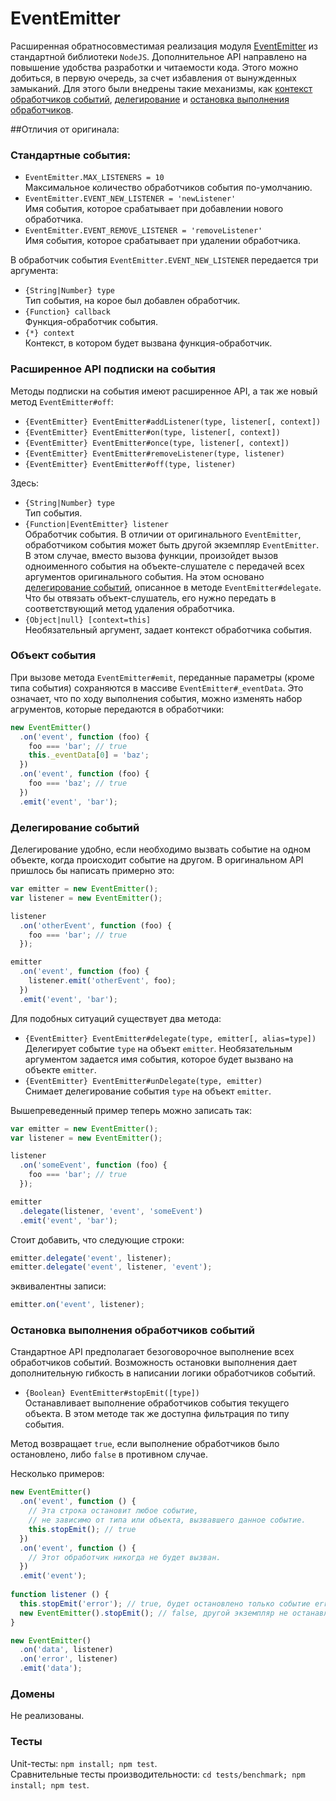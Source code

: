EventEmitter
============

Расширенная обратносовместимая реализация модуля [EventEmitter](http://nodejs.org/api/events.html#events_class_events_eventemitter) из стандартной библиотеки `NodeJS`.
Дополнительное API направлено на повышение удобства разработки и читаемости кода.
Этого можно добиться, в первую очередь, за счет избавления от вынужденных замыканий.
Для этого были внедрены такие механизмы, как [контекст обработчиков событий](#context), [делегирование](#delegate) и [остановка выполнения обработчиков](#stopEmit).

##Отличия от оригинала:
### Стандартные события:
 * `EventEmitter.MAX_LISTENERS = 10`
 <br />Максимальное количество обработчиков события по-умолчанию.
 * `EventEmitter.EVENT_NEW_LISTENER = 'newListener'`
 <br />Имя события, которое срабатывает при добавлении нового обработчика.
 * `EventEmitter.EVENT_REMOVE_LISTENER = 'removeListener'`
 <br />Имя события, которое срабатывает при удалении обработчика.
 
В обработчик события `EventEmitter.EVENT_NEW_LISTENER` передается три аргумента:
 * `{String|Number} type`
 <br />Тип события, на корое был добавлен обработчик.
 * `{Function} callback`
 <br />Функция-обработчик события.
 * `{*} context`
 <br />Контекст, в котором будет вызвана функция-обработчик.
 
### <a name="context"></a>Расширенное API подписки на события
Методы подписки на события имеют расширенное API, а так же новый метод `EventEmitter#off`:

 * `{EventEmitter} EventEmitter#addListener(type, listener[, context])`
 * `{EventEmitter} EventEmitter#on(type, listener[, context])`
 * `{EventEmitter} EventEmitter#once(type, listener[, context])`
 * `{EventEmitter} EventEmitter#removeListener(type, listener)`
 * `{EventEmitter} EventEmitter#off(type, listener)`

Здесь:
 * `{String|Number} type`
 <br />Тип события.
 * `{Function|EventEmitter} listener`
 <br />Обработчик события. В отличии от оригинального `EventEmitter`,
  обработчиком события может быть другой экземпляр `EventEmitter`. В этом случае, вместо вызова функции,
  произойдет вызов одноименного события на объекте-слушателе с передачей всех аргументов оригинального события.
  На этом основано [делегирование событий](#delegate), описанное в методе `EventEmitter#delegate`. Что бы отвязать объект-слушатель,
  его нужно передать в соответствующий метод удаления обработчика.
 * `{Object|null} [context=this]`
 <br />Необязательный аргумент, задает контекст обработчика события.
 
### Объект события
При вызове метода `EventEmitter#emit`, переданные параметры (кроме типа события) сохраняются в массиве `EventEmitter#_eventData`.
Это означает, что по ходу выполнения события, можно изменять набор агрументов, которые передаются в обработчики:

```js
new EventEmitter()
  .on('event', function (foo) {
    foo === 'bar'; // true
    this._eventData[0] = 'baz';
  })
  .on('event', function (foo) {
    foo === 'baz'; // true
  })
  .emit('event', 'bar');
```

### <a name="delegate"></a>Делегирование событий
Делегирование удобно, если необходимо вызвать событие на одном объекте, когда происходит событие на другом.
В оригинальном API пришлось бы написать примерно это:

```js
var emitter = new EventEmitter();
var listener = new EventEmitter();

listener
  .on('otherEvent', function (foo) {
    foo === 'bar'; // true
  });

emitter
  .on('event', function (foo) {
    listener.emit('otherEvent', foo);
  })
  .emit('event', 'bar');
```

Для подобных ситуаций существует два метода:
 * `{EventEmitter} EventEmitter#delegate(type, emitter[, alias=type])`
 <br />Делегирует событие `type` на объект `emitter`.
  Необязательным аргументом задается имя события, которое будет вызвано на объекте `emitter`.
 * `{EventEmitter} EventEmitter#unDelegate(type, emitter)`
 <br />Снимает делегирование события `type` на объект `emitter`.
 
Вышепреведенный пример теперь можно записать так:

```js
var emitter = new EventEmitter();
var listener = new EventEmitter();

listener
  .on('someEvent', function (foo) {
    foo === 'bar'; // true
  });

emitter
  .delegate(listener, 'event', 'someEvent')
  .emit('event', 'bar');
```

Стоит добавить, что следующие строки:
```js
emitter.delegate('event', listener);
emitter.delegate('event', listener, 'event');
```
эквивалентны записи:
```js
emitter.on('event', listener);
```

### <a name="stopEmit"></a>Остановка выполнения обработчиков событий
Стандартное API предполагает безоговорочное выполнение всех обработчиков событий.
Возможность остановки выполнения дает дополнительную гибкость в написании логики обработчиков событий.

 * `{Boolean} EventEmitter#stopEmit([type])`
 <br />Останавливает выполнение обработчиков события текущего объекта.
 В этом методе так же доступна фильтрация по типу события.
 
Метод возвращает `true`, если выполнение обработчиков было остановлено, либо `false` в противном случае.
 
Несколько примеров:

```js
new EventEmitter()
  .on('event', function () {
    // Эта строка остановит любое событие,
    // не зависимо от типа или объекта, вызвавшего данное событие.
    this.stopEmit(); // true
  })
  .on('event', function () {
    // Этот обработчик никогда не будет вызван.
  })
  .emit('event');
  
function listener () {
  this.stopEmit('error'); // true, будет остановлено только событие error
  new EventEmitter().stopEmit(); // false, другой экземпляр не останавливает выполнение
}

new EventEmitter()
  .on('data', listener)
  .on('error', listener)
  .emit('data');
```

### Домены
Не реализованы.

### Тесты
Unit-тесты: `npm install; npm test`.
<br />
Сравнительные тесты производительности: `cd tests/benchmark; npm install; npm test`.
